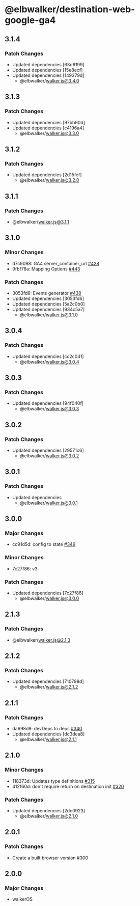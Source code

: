 # @elbwalker/destination-web-google-ga4

## 3.1.4

### Patch Changes

- Updated dependencies [63d6199]
- Updated dependencies [15e8ecf]
- Updated dependencies [149379d]
  - @elbwalker/walker.js@3.4.0

## 3.1.3

### Patch Changes

- Updated dependencies [97bb90d]
- Updated dependencies [c4196a4]
  - @elbwalker/walker.js@3.3.0

## 3.1.2

### Patch Changes

- Updated dependencies [2d15fef]
  - @elbwalker/walker.js@3.2.0

## 3.1.1

### Patch Changes

- @elbwalker/walker.js@3.1.1

## 3.1.0

### Minor Changes

- d7c9098: GA4 server_container_url
  [#428](https://github.com/elbwalker/walkerOS/issues/428)
- 9fbf78a: Mapping Options
  [#443](https://github.com/elbwalker/walkerOS/issues/443)

### Patch Changes

- 3053fd6: Events generator
  [#438](https://github.com/elbwalker/walkerOS/issues/438)
- Updated dependencies [3053fd6]
- Updated dependencies [5a2c0b0]
- Updated dependencies [934c5a7]
  - @elbwalker/walker.js@3.1.0

## 3.0.4

### Patch Changes

- Updated dependencies [cc2c041]
  - @elbwalker/walker.js@3.0.4

## 3.0.3

### Patch Changes

- Updated dependencies [94f040f]
  - @elbwalker/walker.js@3.0.3

## 3.0.2

### Patch Changes

- Updated dependencies [29571c6]
  - @elbwalker/walker.js@3.0.2

## 3.0.1

### Patch Changes

- Updated dependencies
  - @elbwalker/walker.js@3.0.1

## 3.0.0

### Major Changes

- cc91d5d: config to state
  [#349](https://github.com/elbwalker/walkerOS/issues/349)

### Minor Changes

- 7c27f86: v3

### Patch Changes

- Updated dependencies [7c27f86]
  - @elbwalker/walker.js@3.0.0

## 2.1.3

### Patch Changes

- @elbwalker/walker.js@2.1.3

## 2.1.2

### Patch Changes

- Updated dependencies [710798d]
  - @elbwalker/walker.js@2.1.2

## 2.1.1

### Patch Changes

- da698d9: devDeps to deps
  [#340](https://github.com/elbwalker/walkerOS/issues/340)
- Updated dependencies [dc3dea8]
  - @elbwalker/walker.js@2.1.1

## 2.1.0

### Minor Changes

- 118373d: Updates type definitions
  [#315](https://github.com/elbwalker/walkerOS/issues/315)
- 412f60d: don't require return on destination init
  [#320](https://github.com/elbwalker/walkerOS/issues/320)

### Patch Changes

- Updated dependencies [2dc0923]
  - @elbwalker/walker.js@2.1.0

## 2.0.1

### Patch Changes

- Create a built browser version #300

## 2.0.0

### Major Changes

- walkerOS
